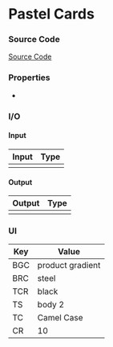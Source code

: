 # Pastel Cards 
### Source Code
[Source Code](https://i.pinimg.com/originals/18/53/87/185387f0fea238da58c48efe41093347.jpg)

### Properties
* 

### I/O
#### Input
| Input | Type |
|-----|-------|
| |     |


#### Output
| Output | Type |
|-----|-------|
|  |      |

### UI

| Key | Value |
|-----|-------|
| BGC | product gradient   |
| BRC | steel      |
| TCR | black      |
| TS  | body 2      |
| TC  | Camel Case      |
| CR  | 10      |
